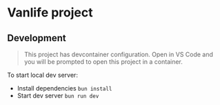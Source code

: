 # Vanlife project

## Development

> This project has devcontainer configuration. Open in VS Code and you will be prompted to open this project in a container.

To start local dev server:
- Install dependencies `bun install`
- Start dev server `bun run dev`
